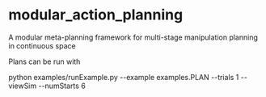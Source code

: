 modular_action_planning
=======================

A modular meta-planning framework for multi-stage manipulation planning in continuous space

Plans can be run with 

python examples/runExample.py --example examples.PLAN --trials 1 --viewSim --numStarts 6
